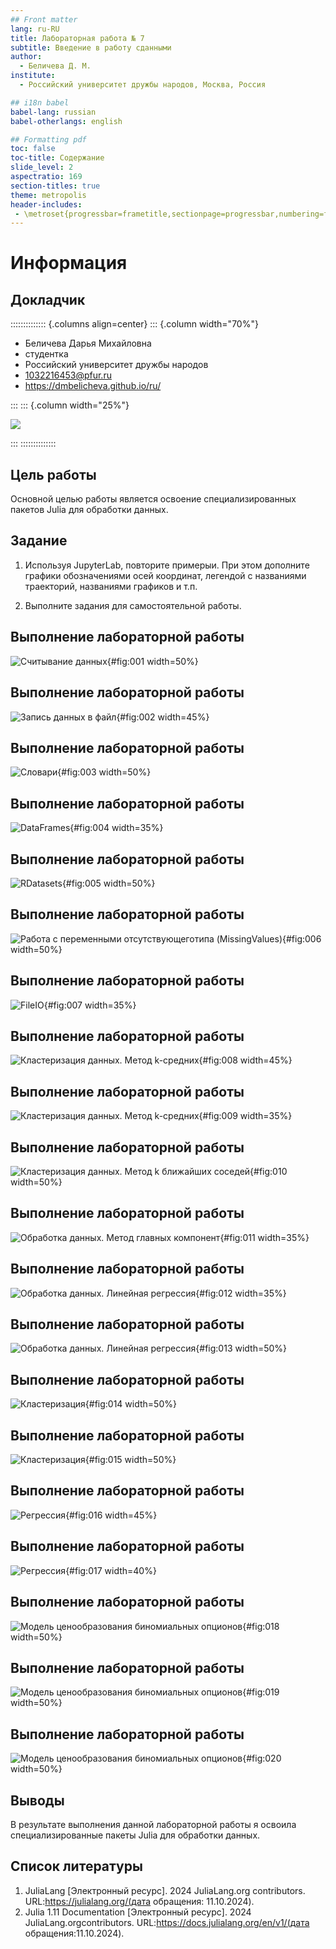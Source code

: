 ```yaml
---
## Front matter
lang: ru-RU
title: Лабораторная работа № 7
subtitle: Введение в работу сданными
author:
  - Беличева Д. М.
institute:
  - Российский университет дружбы народов, Москва, Россия

## i18n babel
babel-lang: russian
babel-otherlangs: english

## Formatting pdf
toc: false
toc-title: Содержание
slide_level: 2
aspectratio: 169
section-titles: true
theme: metropolis
header-includes:
 - \metroset{progressbar=frametitle,sectionpage=progressbar,numbering=fraction}
---
```


# Информация

## Докладчик

:::::::::::::: {.columns align=center}
::: {.column width="70%"}

  * Беличева Дарья Михайловна
  * студентка
  * Российский университет дружбы народов
  * [1032216453@pfur.ru](mailto:1032216453@pfur.ru)
  * <https://dmbelicheva.github.io/ru/>

:::
::: {.column width="25%"}

![](./image/belicheva.jpg)

:::
::::::::::::::

## Цель работы

Основной целью работы является освоение специализированных пакетов Julia для обработки данных.

## Задание

1. Используя JupyterLab, повторите примерыи. При этом дополните графики
обозначениями осей координат, легендой с названиями траекторий, названиями
графиков и т.п.

2. Выполните задания для самостоятельной работы.

## Выполнение лабораторной работы

![Считывание данных](image/1.png){#fig:001 width=50%}

## Выполнение лабораторной работы

![Запись данных в файл](image/2.png){#fig:002 width=45%}

## Выполнение лабораторной работы

![Словари](image/3.png){#fig:003 width=50%}

## Выполнение лабораторной работы

![DataFrames](image/4.png){#fig:004 width=35%}

## Выполнение лабораторной работы

![RDatasets](image/5.png){#fig:005 width=50%}

## Выполнение лабораторной работы

![Работа с переменными отсутствующеготипа (MissingValues)](image/6.png){#fig:006 width=50%}

## Выполнение лабораторной работы

![FileIO](image/7.png){#fig:007 width=35%}

## Выполнение лабораторной работы

![Кластеризация данных. Метод k-средних](image/8.png){#fig:008 width=45%}

## Выполнение лабораторной работы

![Кластеризация данных. Метод k-средних](image/9.png){#fig:009 width=35%}

## Выполнение лабораторной работы

![Кластеризация данных. Метод k ближайших соседей](image/10.png){#fig:010 width=50%}

## Выполнение лабораторной работы

![Обработка данных. Метод главных компонент](image/11.png){#fig:011 width=35%}

## Выполнение лабораторной работы

![Обработка данных. Линейная регрессия](image/12.png){#fig:012 width=35%}

## Выполнение лабораторной работы

![Обработка данных. Линейная регрессия](image/13.png){#fig:013 width=50%}

## Выполнение лабораторной работы

![Кластеризация](image/14.png){#fig:014 width=50%}

## Выполнение лабораторной работы

![Кластеризация](image/15.png){#fig:015 width=50%}

## Выполнение лабораторной работы

![Регрессия](image/16.png){#fig:016 width=45%}

## Выполнение лабораторной работы

![Регрессия](image/17.png){#fig:017 width=40%}

## Выполнение лабораторной работы

![Модель ценообразования биномиальных опционов](image/18.png){#fig:018 width=50%}

## Выполнение лабораторной работы

![Модель ценообразования биномиальных опционов](image/19.png){#fig:019 width=50%}

## Выполнение лабораторной работы

![Модель ценообразования биномиальных опционов](image/20.png){#fig:020 width=50%}

## Выводы

В результате выполнения данной лабораторной работы я освоила специализированные пакеты Julia для обработки данных.

## Список литературы

1. JuliaLang [Электронный ресурс]. 2024 JuliaLang.org contributors. URL:https://julialang.org/(дата обращения: 11.10.2024).
2. Julia  1.11  Documentation  [Электронный  ресурс].  2024  JuliaLang.orgcontributors. URL:https://docs.julialang.org/en/v1/(дата обращения:11.10.2024).
